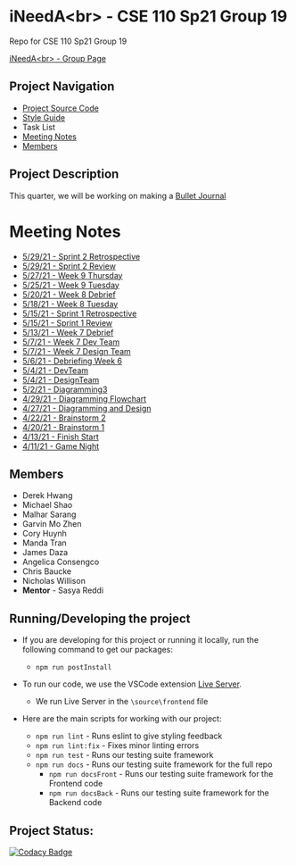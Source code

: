 # iNeedA\<br> - CSE 110 Sp21 Group 19
Repo for CSE 110 Sp21 Group 19
<!--- Change instances of "CSE 110 Sp21 Group 19" to Team Name--->

[iNeedA\<br> - Group Page](admin/team.md)

## Project Navigation
- [Project Source Code](source)
- [Style Guide](specs/style_guide.md)
- Task List
- [Meeting Notes](#meeting-notes)
- [Members](#members)


## Project Description
This quarter, we will be working on making a [Bullet Journal](https://en.wikipedia.org/wiki/Bullet_journal)

# Meeting Notes
- [5/29/21 - Sprint 2 Retrospective](admin/meetings/052921-Sprint-2-Retrospective.md)
- [5/29/21 - Sprint 2 Review](admin/meetings/052921-Sprint-2-Review.md)
- [5/27/21 - Week 9 Thursday](admin/meetings/052721-Week-9-Thursday.md)
- [5/25/21 - Week 9 Tuesday](admin/meetings/052521-Week-9-Tuesday.md)
- [5/20/21 - Week 8 Debrief](admin/meetings/052021-Week-8-Debrief.md)
- [5/18/21 - Week 8 Tuesday](admin/meetings/051821-Week-8-Tuesday.md)
- [5/15/21 - Sprint 1 Retrospective](admin/meetings/051521-retrospective.md)
- [5/15/21 - Sprint 1 Review](admin/meetings/051521-sprint-1-review.md)
- [5/13/21 - Week 7 Debrief](admin/meetings/051321-Week_7_Debrief.md)
- [5/7/21 - Week 7 Dev Team](admin/meetings/051121-Week7Dev.md)
- [5/7/21 - Week 7 Design Team](admin/meetings/051121-Week7Design.md)
- [5/6/21 - Debriefing Week 6](admin/meetings/050621-Debriefing_Week_6.md)
- [5/4/21 - DevTeam](admin/meetings/050421-DevTeam.md)
- [5/4/21 - DesignTeam](admin/meetings/0504221-DesignTeam.md)
- [5/2/21 - Diagramming3](admin/meetings/050221-Diagramming3.md)
- [4/29/21 - Diagramming Flowchart](admin/meetings/042921-Diagramming_Flowchart.md)
- [4/27/21 - Diagramming and Design](admin/meetings/042721-Diagramming_And_Design.md)
- [4/22/21 - Brainstorm 2](admin/meetings/042221-Brainstorm-2.md)
- [4/20/21 - Brainstorm 1](/admin/meetings/042021-Brainstorm-1.md)
- [4/13/21 - Finish Start](admin/meetings/041321-finishstart.md)
- [4/11/21 - Game Night](admin/meetings/041121-gamenight.md)

## Members
- Derek Hwang 
- Michael Shao
- Malhar Sarang
- Garvin Mo Zhen
- Cory Huynh
- Manda Tran
- James Daza
- Angelica Consengco
- Chris Baucke
- Nicholas Willison
- **Mentor** - Sasya Reddi

## Running/Developing the project
- If you are developing for this project or running it locally, run the following command to get our packages:
  - ```npm run postInstall```

- To run our code, we use the VSCode extension [Live Server](https://marketplace.visualstudio.com/items?itemName=ritwickdey.LiveServer).
  - We run Live Server in the ``` \source\frontend ``` file

- Here are the main scripts for working with our project:
  - ```npm run lint``` - Runs eslint to give styling feedback
  - ```npm run lint:fix``` - Fixes minor linting errors
  - ```npm run test``` - Runs our testing suite framework
  - ```npm run docs``` - Runs our testing suite framework for the full repo
    - ```npm run docsFront``` - Runs our testing suite framework for the Frontend code
    - ```npm run docsBack``` - Runs our testing suite framework for the Backend code

## Project Status:
[![Codacy Badge](https://app.codacy.com/project/badge/Grade/d227ff52ef5547b697d6e00eeb60c043)](https://www.codacy.com?utm_source=github.com&amp;utm_medium=referral&amp;utm_content=cse110-sp21-group19/cse110-sp21-group19&amp;utm_campaign=Badge_Grade)